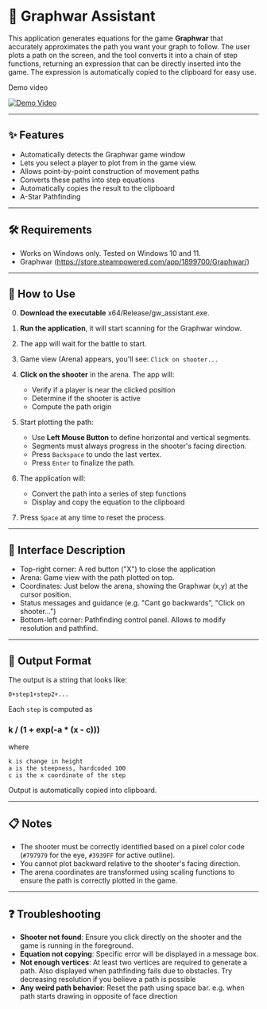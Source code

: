 ﻿# 🎯 Graphwar Assistant

This application generates equations for the game **Graphwar** that accurately approximates the path you want your graph to follow. The user plots a path on the screen, and the tool converts it into a chain of step functions, returning an expression that can be directly inserted into the game. The expression is automatically copied to the clipboard for easy use.


Demo video

[![Demo Video](https://img.youtube.com/vi/AzH8lNFI0wM/0.jpg)](https://www.youtube.com/watch?v=AzH8lNFI0wM)

---

## ✨ Features

* Automatically detects the Graphwar game window
* Lets you select a player to plot from in the game view.
* Allows point-by-point construction of movement paths
* Converts these paths into step equations
* Automatically copies the result to the clipboard
* A-Star Pathfinding

---

## 🛠 Requirements

* Works on Windows only. Tested on Windows 10 and 11.
* Graphwar (https://store.steampowered.com/app/1899700/Graphwar/)

---

## 🚀 How to Use

0. **Download the executable** x64/Release/gw_assistant.exe.
1. **Run the application**, it will start scanning for the Graphwar window.
2. The app will wait for the battle to start.
3. Game view (Arena) appears, you'll see: `Click on shooter...`
4. **Click on the shooter** in the arena. The app will:

   * Verify if a player is near the clicked position
   * Determine if the shooter is active
   * Compute the path origin
5. Start plotting the path:

   * Use **Left Mouse Button** to define horizontal and vertical segments.
   * Segments must always progress in the shooter's facing direction.
   * Press `Backspace` to undo the last vertex.
   * Press `Enter` to finalize the path.
6. The application will:

   * Convert the path into a series of step functions
   * Display and copy the equation to the clipboard
7. Press `Space` at any time to reset the process.

---

## 🎨 Interface Description

* Top-right corner: A red button ("X") to close the application
* Arena: Game view with the path plotted on top.
* Coordinates: Just below the arena, showing the Graphwar (x,y) at the cursor position.
* Status messages and guidance (e.g. "Cant go backwards", "Click on shooter...")
* Bottom-left corner: Pathfinding control panel. Allows to modify resolution and pathfind.
  
---

## 🧪 Output Format

The output is a string that looks like:

```
0+step1+step2+...
```

Each `step` is computed as

### k / (1 + exp(-a * (x - c)))
where 
```
k is change in height
a is the steepness, hardcoded 100 
c is the x coordinate of the step
```
Output is automatically copied into clipboard.

---

## 📋 Notes

* The shooter must be correctly identified based on a pixel color code (`#797979` for the eye, `#3939FF` for active outline).
* You cannot plot backward relative to the shooter's facing direction.
* The arena coordinates are transformed using scaling functions to ensure the path is correctly plotted in the game.

---

## ❓ Troubleshooting

* **Shooter not found**: Ensure you click directly on the shooter and the game is running in the foreground.
* **Equation not copying**: Specific error will be displayed in a message box.
* **Not enough vertices**: At least two vertices are required to generate a path. Also displayed when pathfinding fails due to obstacles. Try decreasing resolution if you believe a path is possible
* **Any weird path behavior**: Reset the path using space bar. e.g. when path starts drawing in opposite of face direction
